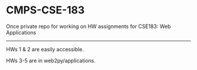 # CMPS-CSE-183
Once private repo for working on HW assignments for CSE183: Web Applications
___

HWs 1 & 2 are easily accessible.

HWs 3-5 are in web2py/applications.
